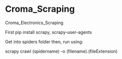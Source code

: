 # Croma_Scraping
Croma_Electronics_Scraping

First pip install scrapy, scrapy-user-agents

Get into spiders folder then, run using:

scrapy crawl (spidername) -o (filename).(fileExtension)
